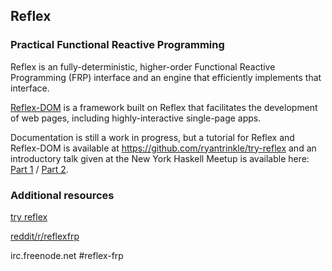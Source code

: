 ## Reflex
### Practical Functional Reactive Programming

Reflex is an fully-deterministic, higher-order Functional Reactive Programming (FRP) interface and an engine that efficiently implements that interface.

[Reflex-DOM](https://github.com/ryantrinkle/reflex-dom) is a framework built on Reflex that facilitates the development of web pages, including highly-interactive single-page apps.

Documentation is still a work in progress, but a tutorial for Reflex and Reflex-DOM is available at https://github.com/ryantrinkle/try-reflex and an introductory talk given at the New York Haskell Meetup is available here: [Part 1](https://www.youtube.com/watch?v=mYvkcskJbc4) / [Part 2](https://www.youtube.com/watch?v=3qfc9XFVo2c).

### Additional resources
[try reflex](https://github.com/ryantrinkle/try-reflex)

[reddit/r/reflexfrp](http://www.reddit.com/r/reflexfrp)

irc.freenode.net #reflex-frp
